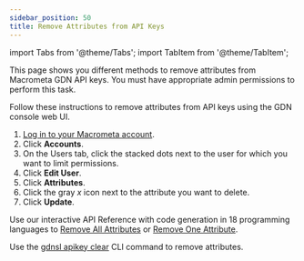 ```yaml
---
sidebar_position: 50
title: Remove Attributes from API Keys
---
```


import Tabs from '@theme/Tabs';
import TabItem from '@theme/TabItem';

This page shows you different methods to remove attributes from Macrometa GDN API keys. You must have appropriate admin permissions to perform this task.

<Tabs groupId="operating-systems">
<TabItem value="console" label="Web Console">

Follow these instructions to remove attributes from API keys using the GDN console web UI.

1. [Log in to your Macrometa account](https://auth-play.macrometa.io/).
1. Click **Accounts**.
1. On the Users tab, click the stacked dots next to the user for which you want to limit permissions.
1. Click **Edit User**.
1. Click **Attributes**.
1. Click the gray _x_ icon next to the attribute you want to delete.
1. Click **Update**.

</TabItem>
<TabItem value="api" label="REST API">

Use our interactive API Reference with code generation in 18 programming languages to [Remove All Attributes](https://macrometa.com/docs/api#/operations/ClearAllAttributesForApiKey) or [Remove One Attribute](https://macrometa.com/docs/api#/operations/ClearTheAttributesForApiKey).

</TabItem>
<TabItem value="cli" label="CLI">

Use the [gdnsl apikey clear](../../cli/api-key-cli.md#gdnsl-apikey-clear) CLI command to remove attributes.

</TabItem>
</Tabs>
